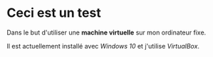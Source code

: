 # Ceci est un test

Dans le but d'utiliser une **machine virtuelle** sur mon ordinateur fixe.


Il est actuellement installé avec *Windows 10* et j'utilise *VirtualBox*.
